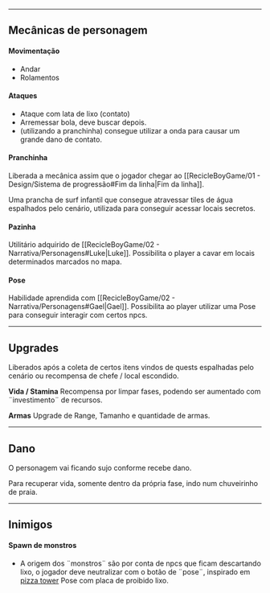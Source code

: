 
---
## Mecânicas de personagem

#### Movimentação
- Andar 
- Rolamentos

#### Ataques
- Ataque com lata de lixo (contato)
- Arremessar bola, deve buscar depois.
- (utilizando a pranchinha) consegue utilizar a onda para causar um grande dano de contato.

#### Pranchinha
Liberada a mecânica assim que o jogador chegar ao [[RecicleBoyGame/01 - Design/Sistema de progressão#Fim da linha|Fim da linha]].

Uma prancha de surf infantil que consegue atravessar tiles de água espalhados pelo cenário, utilizada para conseguir acessar locais secretos. 

#### Pazinha
Utilitário adquirido de [[RecicleBoyGame/02 - Narrativa/Personagens#Luke|Luke]].
Possibilita o player a cavar em locais determinados marcados no mapa.

#### Pose
Habilidade aprendida com [[RecicleBoyGame/02 - Narrativa/Personagens#Gael|Gael]].
Possibilita ao player utilizar uma Pose para conseguir interagir com certos npcs.

---
## Upgrades

Liberados após a coleta de certos itens vindos de quests espalhadas pelo cenário ou recompensa de chefe / local escondido.


**Vida / Stamina** 
Recompensa por limpar fases, podendo ser aumentado com ¨investimento¨ de recursos.


**Armas**
Upgrade de Range, Tamanho e quantidade de armas.


---
## Dano
O personagem vai ficando sujo conforme recebe dano.

Para recuperar vida, somente dentro da própria fase, indo num chuveirinho de praia.


---

## Inimigos

#### Spawn de monstros
- A origem dos ¨monstros¨ são por conta de npcs que ficam descartando lixo, o jogador deve neutralizar com o botão de ¨pose¨, inspirado em [pizza tower](https://www.youtube.com/watch?v=1tUpA4edMoI) 
Pose com placa de proibido lixo.